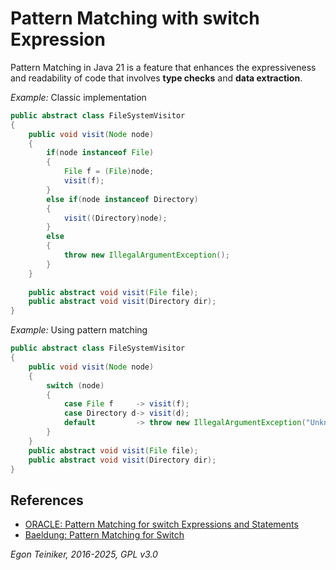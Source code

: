 # Pattern Matching with switch Expression

Pattern Matching in Java 21 is a feature that enhances the expressiveness and readability
of code that involves **type checks** and **data extraction**.


_Example:_ Classic implementation 
```Java
public abstract class FileSystemVisitor
{
	public void visit(Node node)
	{
		if(node instanceof File)
		{
			File f = (File)node;
			visit(f);
		}
		else if(node instanceof Directory)
		{
			visit((Directory)node);
		}
		else
		{
			throw new IllegalArgumentException();
		}
	}
	
	public abstract void visit(File file);
	public abstract void visit(Directory dir);
}
```


_Example:_ Using pattern matching
```Java
public abstract class FileSystemVisitor
{
    public void visit(Node node)
    {
        switch (node)
        {
            case File f     -> visit(f);
            case Directory d-> visit(d);
            default         -> throw new IllegalArgumentException("Unknown node type");
        }
    }	
	public abstract void visit(File file);
	public abstract void visit(Directory dir);
}
```


## References

* [ORACLE: Pattern Matching for switch Expressions and Statements](https://docs.oracle.com/en/java/javase/21/language/pattern-matching-switch.html#GUID-E69EEA63-E204-41B4-AA7F-D58B26A3B232)
* [Baeldung: Pattern Matching for Switch](https://www.baeldung.com/java-switch-pattern-matching)


*Egon Teiniker, 2016-2025, GPL v3.0*
